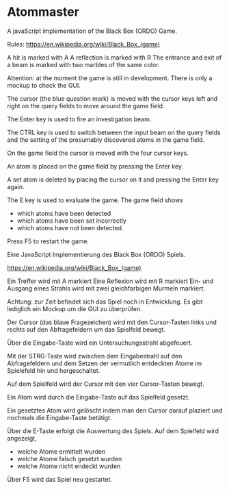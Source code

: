 # Atommaster
A javaScript implementation of the Black Box (ORDO) Game.

Rules: https://en.wikipedia.org/wiki/Black_Box_(game)

A hit is marked with A
A reflection is marked with R
The entrance and exit of a beam is marked with two marbles of the same color.

Attention: at the moment the game is still in development. 
There is only a mockup to check the GUI. 

The cursor (the blue question mark) is moved with the 
cursor keys left and right on the query fields to move around 
the game field.  

The Enter key is used to fire an investigation beam.

The CTRL key is used to switch between the input beam on the query fields 
and the setting of the presumably discovered atoms in the game field.

On the game field the cursor is moved with the four cursor keys.

An atom is placed on the game field by pressing the Enter key.

A set atom is deleted by placing the cursor on it and pressing 
the Enter key again.

The E key is used to evaluate the game. The game field shows 
- which atoms have been detected 
- which atoms have been set incorrectly
- which atoms have not been detected.

Press F5 to restart the game.

Eine JavaScript Implementierung des Black Box (ORDO) Spiels.

https://en.wikipedia.org/wiki/Black_Box_(game)

Ein Treffer wird mit A markiert
Eine Reflexion wird mit R markiert
Ein- und Ausgang eines Strahls wird mit zwei gleichfarbigen Murmeln markiert.

Achtung: zur Zeit befindet sich das Spiel noch in Entwicklung. 
Es gibt lediglich ein Mockup um die GUI zu überprüfen. 

Der Cursor (das blaue Fragezeichen) wird mit den Cursor-Tasten links 
und rechts auf den Abfragefeldern um das Spielfeld bewegt.

Über die Eingabe-Taste wird ein Untersuchungsstrahl abgefeuert. 

Mit der STRG-Taste wird zwischen dem Eingabestrahl auf den Abfragefeldern 
und dem Setzen der vermutlich entdeckten Atome im Spielefeld hin und hergeschaltet.

Auf dem Spielfeld wird der Cursor mit den vier Cursor-Tasten bewegt.

Ein Atom wird durch die Eingabe-Taste auf das Spielfeld gesetzt.

Ein gesetztes Atom wird gelöscht indem man den Cursor darauf plaziert 
und nochmals die Eingabe-Taste betätigt.

Über die E-Taste erfolgt die Auswertung des Spiels. Auf dem Spielfeld wird angezeigt, 
- welche Atome ermittelt wurden
- welche Atome falsch gesetzt wurden 
- welche Atome nicht endeckt wurden

Über F5 wird das Spiel neu gestartet.
